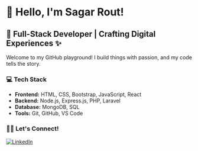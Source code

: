  # 👋 Hello, I'm Sagar Rout!

  ## 🚀 Full-Stack Developer | Crafting Digital Experiences ✨

  Welcome to my GitHub playground! I build things with passion, and my code tells the story.

  ### 💻 Tech Stack

  - **Frontend:** HTML, CSS, Bootstrap, JavaScript, React
  - **Backend:** Node.js, Express.js, PHP, Laravel
  - **Database:** MongoDB, SQL
  - **Tools:** Git, GitHub, VS Code

  ### 👯‍♂️ Let's Connect!
  <a href="www.linkedin.com/in/sagar-rout-468986251">
    <img src="https://img.icons8.com/color/48/000000/linkedin.png" alt="LinkedIn"">
  </a>

